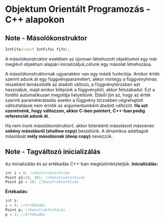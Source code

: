 # Objektum Orientált Programozás - C++ alapokon 
## Note - Másolókonstruktor
```cpp
IntFifo(const IntFifo& fifo);
```
A másolókonstruktor esetében az újonnan létrehozott objektumot egy már meglévő objektum alapján inicializáljuk,célunk egy másolat létrehozása.

A másolókonstruktornak ugyanakkor van egy másik funkciója. Amikor érték szerint adunk át egy függvényparamétert, akkor mintegy a függvényhívás részeként lemásolódik az átadott változó, a függvénytörzsben azt használjuk, majd amikor kilépünk a függvényből, akkor felszabadul. Ezt a fordító automatikusan megoldja helyettünk. Ebből jön az, hogy az érték szerinti paraméterátadás esetén a függvény törzsében végrehajtott változtatások nem érintik az argumentumként átadott változót. **Ha azt szeretnénk, hogy változzon, akkor C-ben pointert, C++-ban pedig referenciát adunk át.**

Ha nem írunk másolókonstruktort, akkor bitenkénti másolásról másnéven **sekény másolásról (shallow copy)** beszélünk. A dinamikus adattagok másolását **mély másolásnak (deep copy)** nevezzük.

## Note - Tagváltozó inicializálás
Az inicializálás és az ertékadás C++-ban megkülönböztetjük.
**Inicializálás:**
```cpp
int i = 0; //konstruktorhívás
Point p1(10, 20); //konstruktorhívás
Point p2 = 10; //konstruktorhívás
```
**Értékadás:**
```cpp
int i;
i = 0; //értékadás
Point p; //konstruktorhívás
p = 2; //értékadás
```
